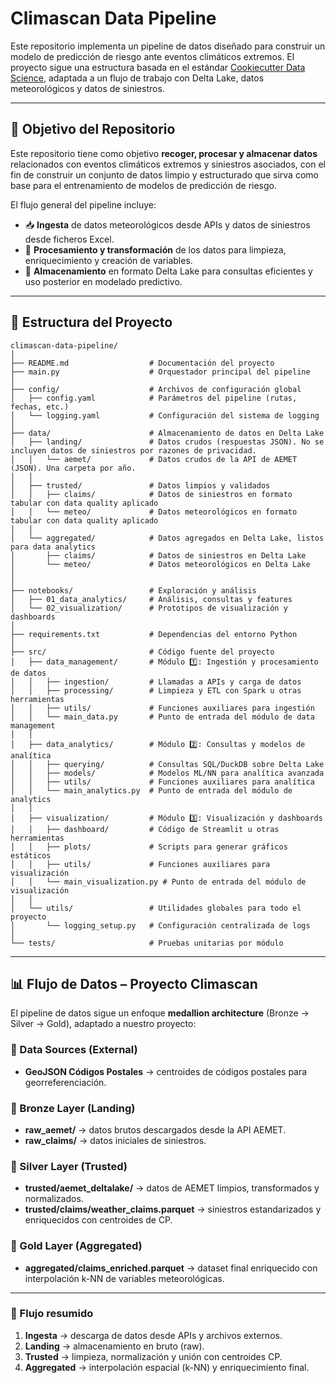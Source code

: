 # Climascan Data Pipeline

Este repositorio implementa un pipeline de datos diseñado para construir un modelo de predicción de riesgo ante eventos climáticos extremos. El proyecto sigue una estructura basada en el estándar [Cookiecutter Data Science](https://drivendata.github.io/cookiecutter-data-science/), adaptada a un flujo de trabajo con Delta Lake, datos meteorológicos y datos de siniestros.

---
## 🎯 Objetivo del Repositorio

Este repositorio tiene como objetivo **recoger, procesar y almacenar datos** relacionados con eventos climáticos extremos y siniestros asociados, con el fin de construir un conjunto de datos limpio y estructurado que sirva como base para el entrenamiento de modelos de predicción de riesgo.

El flujo general del pipeline incluye:

- 📥 **Ingesta** de datos meteorológicos desde APIs y datos de siniestros desde ficheros Excel.
- 🧹 **Procesamiento y transformación** de los datos para limpieza, enriquecimiento y creación de variables.
- 💾 **Almacenamiento** en formato Delta Lake para consultas eficientes y uso posterior en modelado predictivo.
---


## 📁 Estructura del Proyecto

```plaintext
climascan-data-pipeline/
│
├── README.md                  # Documentación del proyecto
├── main.py                    # Orquestador principal del pipeline
│
├── config/                    # Archivos de configuración global
│   ├── config.yaml            # Parámetros del pipeline (rutas, fechas, etc.)
│   └── logging.yaml           # Configuración del sistema de logging
│
├── data/                      # Almacenamiento de datos en Delta Lake
│   ├── landing/               # Datos crudos (respuestas JSON). No se incluyen datos de siniestros por razones de privacidad.
│   │   └── aemet/             # Datos crudos de la API de AEMET (JSON). Una carpeta por año.
│   │  
│   ├── trusted/               # Datos limpios y validados
│   │   ├── claims/            # Datos de siniestros en formato tabular con data quality aplicado
│   │   └── meteo/             # Datos meteorológicos en formato tabular con data quality aplicado
│   │ 
│   └── aggregated/            # Datos agregados en Delta Lake, listos para data analytics
│       ├── claims/            # Datos de siniestros en Delta Lake
│       └── meteo/             # Datos meteorológicos en Delta Lake
│
│
├── notebooks/                 # Exploración y análisis 
│   ├── 01_data_analytics/     # Análisis, consultas y features
│   └── 02_visualization/      # Prototipos de visualización y dashboards
│
├── requirements.txt           # Dependencias del entorno Python
│
├── src/                       # Código fuente del proyecto
│   ├── data_management/       # Módulo 1️⃣: Ingestión y procesamiento de datos
│   │   ├── ingestion/         # Llamadas a APIs y carga de datos
│   │   ├── processing/        # Limpieza y ETL con Spark u otras herramientas
│   │   ├── utils/             # Funciones auxiliares para ingestión
│   │   └── main_data.py       # Punto de entrada del módulo de data management
│   │
│   ├── data_analytics/        # Módulo 2️⃣: Consultas y modelos de analítica
│   │   ├── querying/          # Consultas SQL/DuckDB sobre Delta Lake
│   │   ├── models/            # Modelos ML/NN para analítica avanzada
│   │   ├── utils/             # Funciones auxiliares para analítica
│   │   └── main_analytics.py  # Punto de entrada del módulo de analytics
│   │
│   ├── visualization/         # Módulo 3️⃣: Visualización y dashboards
│   │   ├── dashboard/         # Código de Streamlit u otras herramientas
│   │   ├── plots/             # Scripts para generar gráficos estáticos
│   │   ├── utils/             # Funciones auxiliares para visualización
│   │   └── main_visualization.py # Punto de entrada del módulo de visualización
│   │
│   └── utils/                 # Utilidades globales para todo el proyecto
│       └── logging_setup.py   # Configuración centralizada de logs
│
└── tests/                     # Pruebas unitarias por módulo
```
---

## 📊 Flujo de Datos – Proyecto Climascan

El pipeline de datos sigue un enfoque **medallion architecture** (Bronze → Silver → Gold), adaptado a nuestro proyecto:

### 🔹 Data Sources (External)
- **GeoJSON Códigos Postales** → centroides de códigos postales para georreferenciación.

### 🔹 Bronze Layer (Landing)
- **raw_aemet/** → datos brutos descargados desde la API AEMET.  
- **raw_claims/** → datos iniciales de siniestros.

### 🔹 Silver Layer (Trusted)
- **trusted/aemet_deltalake/** → datos de AEMET limpios, transformados y normalizados.  
- **trusted/claims/weather_claims.parquet** → siniestros estandarizados y enriquecidos con centroides de CP.

### 🔹 Gold Layer (Aggregated)
- **aggregated/claims_enriched.parquet** → dataset final enriquecido con interpolación k-NN de variables meteorológicas.

---

### 🔄 Flujo resumido
1. **Ingesta** → descarga de datos desde APIs y archivos externos.  
2. **Landing** → almacenamiento en bruto (raw).  
3. **Trusted** → limpieza, normalización y unión con centroides CP.  
4. **Aggregated** → interpolación espacial (k-NN) y enriquecimiento final.  
